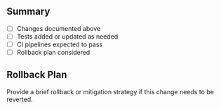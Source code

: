 ## Summary
- [ ] Changes documented above
- [ ] Tests added or updated as needed
- [ ] CI pipelines expected to pass
- [ ] Rollback plan considered

## Rollback Plan
Provide a brief rollback or mitigation strategy if this change needs to be reverted.
